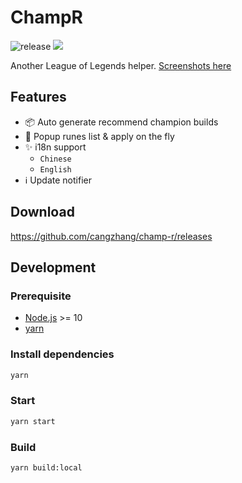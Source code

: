 # ChampR

![release](https://github.com/cangzhang/champ-r/workflows/release/badge.svg)
![](https://flat.badgen.net/github/release/cangzhang/champ-r)

Another League of Legends helper. [Screenshots here](./screenshots)

## Features

- 📦 Auto generate recommend champion builds
- 🎉 Popup runes list & apply on the fly
- ✨ i18n support
    - `Chinese`
    - `English`
- ℹ️ Update notifier

## Download

https://github.com/cangzhang/champ-r/releases

## Development

### Prerequisite

- [Node.js](https://nodejs.org/en/) >= 10
- [yarn](https://classic.yarnpkg.com/lang/en/)

### Install dependencies

```bash
yarn
```

### Start

```bash
yarn start
```

### Build

```bash
yarn build:local
```
